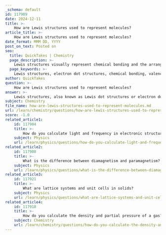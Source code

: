 ```yaml
---
_schema: default
id: 117909
date: 2024-12-11
title: >-
    How are Lewis structures used to represent molecules?
article_title: >-
    How are Lewis structures used to represent molecules?
date_format: MMM DD, YYYY
post_on_text: Posted on
seo:
  title: QuickTakes | Chemistry
  page_description: >-
    Lewis structures visually represent chemical bonding and the arrangement of electrons in a molecule. They illustrate valence electrons, covalent bonds, and help predict molecular geometry, crucial for understanding chemical properties.
  page_keywords: >-
    Lewis structures, electron dot structures, chemical bonding, valence electrons, covalent bonds, octet rule, resonance structures, molecular geometry, VSEPR theory, predicting shape of molecules
author: QuickTakes
question: >-
    How are Lewis structures used to represent molecules?
answer: >-
    Lewis structures, also known as Lewis dot structures or electron dot structures, are diagrams that represent the chemical bonding between atoms in a molecule and illustrate the arrangement of valence electrons. Named after the American chemist Gilbert Newton Lewis, these structures provide a visual representation of how atoms are connected and the distribution of electrons, including lone pairs.\n\n### Key Features of Lewis Structures:\n\n1. **Representation of Valence Electrons**: Lewis structures depict the outermost electrons of an atom, which are crucial for understanding how atoms bond. Each dot represents a valence electron, and lines between atoms represent covalent bonds.\n\n2. **Bonding and Lone Pairs**: In a Lewis structure, lines (or pairs of dots) indicate shared electrons between atoms, while lone pairs of electrons are shown as pairs of dots that are not involved in bonding. This helps in visualizing the electron distribution around the atoms.\n\n3. **Octet Rule**: Many Lewis structures are drawn with the aim of satisfying the octet rule, where atoms tend to form bonds until they are surrounded by eight valence electrons. This is particularly relevant for main group elements.\n\n4. **Resonance Structures**: Some molecules can be represented by multiple valid Lewis structures, known as resonance structures. These structures illustrate different possible arrangements of electrons, contributing to a more accurate depiction of the molecule's electron distribution.\n\n5. **Predicting Molecular Geometry**: While Lewis structures do not directly provide information about molecular geometry, they are essential for predicting the shape of molecules when combined with theories such as VSEPR (Valence Shell Electron Pair Repulsion) theory.\n\n### Steps to Draw a Lewis Structure:\n\n1. **Count Valence Electrons**: Determine the total number of valence electrons available from all atoms in the molecule.\n2. **Arrange Atoms**: Identify the central atom (usually the least electronegative) and arrange the other atoms around it.\n3. **Form Bonds**: Connect the atoms with single bonds and subtract the corresponding electrons from the total count.\n4. **Complete Octets**: Distribute remaining electrons to complete the octets of the outer atoms first, then place any leftover electrons on the central atom.\n5. **Adjust for Multiple Bonds**: If the central atom does not have an octet, consider forming double or triple bonds by converting lone pairs from surrounding atoms into bonding pairs.\n\n### Importance of Lewis Structures:\n\nLewis structures are fundamental in chemistry as they provide insights into the bonding and reactivity of molecules. They help predict the types of bonds that can form, the molecular geometry, and the overall chemical properties of compounds. Understanding Lewis structures is essential for students and professionals in chemistry, as they serve as a foundational tool for more advanced concepts in molecular chemistry and bonding theories.
subject: Chemistry
file_name: how-are-lewis-structures-used-to-represent-molecules.md
url: /learn/chemistry/questions/how-are-lewis-structures-used-to-represent-molecules
score: -1.0
related_article1:
    id: 117904
    title: >-
        How do you calculate light and frequency in electronic structure?
    subject: Physics
    url: /learn/physics/questions/how-do-you-calculate-light-and-frequency-in-electronic-structure
related_article2:
    id: 117908
    title: >-
        What is the difference between diamagnetism and paramagnetism?
    subject: Physics
    url: /learn/physics/questions/what-is-the-difference-between-diamagnetism-and-paramagnetism
related_article3:
    id: 117921
    title: >-
        What are lattice systems and unit cells in solids?
    subject: Physics
    url: /learn/physics/questions/what-are-lattice-systems-and-unit-cells-in-solids
related_article4:
    id: 117918
    title: >-
        How do you calculate the density and partial pressure of a gas?
    subject: Chemistry
    url: /learn/chemistry/questions/how-do-you-calculate-the-density-and-partial-pressure-of-a-gas
---
```


&nbsp;